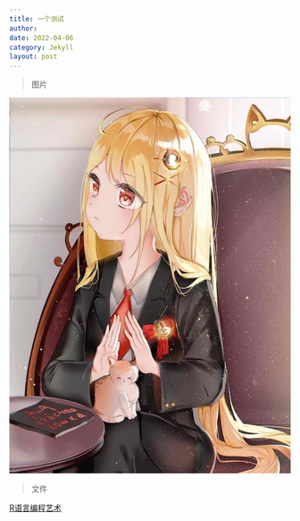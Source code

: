 ```yaml
---
title: 一个测试
author: 
date: 2022-04-06
category: Jekyll
layout: post
---
```


> 图片

![Letin](https://github.com/Mikotoo/Mikotoo.github.io/blob/main/downloads/image/Letin.jpg)

> 文件

[R语言编程艺术](https://github.com/Mikotoo/Mikotoo.github.io/blob/main/downloads/book/The%20Art%20of%20R%20Programming.pdf)